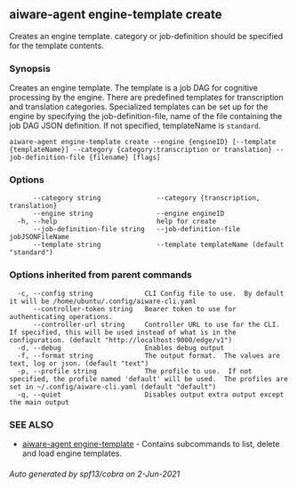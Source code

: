 ## aiware-agent engine-template create

Creates an engine template. category or job-definition should be specified for the template contents.

### Synopsis

Creates an engine template.  The template is a job DAG for cognitive processing by the engine.  There are predefined templates for transcription and translation categories.  Specialized templates can be set up for the engine by specifying the job-definition-file, name of the file containing the job DAG JSON definition.  If not specified, templateName is `standard`.

```
aiware-agent engine-template create --engine {engineID} [--template {templateName}] --category {category:transcription or translation} --job-definition-file {filename} [flags]
```

### Options

```
      --category string              --category {transcription, translation}
      --engine string                --engine engineID
  -h, --help                         help for create
      --job-definition-file string   --job-definition-file jobJSONFileName
      --template string              --template templateName (default "standard")
```

### Options inherited from parent commands

```
  -c, --config string             CLI Config file to use.  By default it will be /home/ubuntu/.config/aiware-cli.yaml
      --controller-token string   Bearer token to use for authenticating operations.
      --controller-url string     Controller URL to use for the CLI.  If specified, this will be used instead of what is in the configuration. (default "http://localhost:9000/edge/v1")
  -d, --debug                     Enables debug output
  -f, --format string             The output format.  The values are text, log or json. (default "text")
  -p, --profile string            The profile to use.  If not specified, the profile named 'default' will be used.  The profiles are set in ~/.config/aiware-cli.yaml (default "default")
  -q, --quiet                     Disables output extra output except the main output
```

### SEE ALSO

* [aiware-agent engine-template](/cli/aiware-agent_engine-template.md)	 - Contains subcommands to list, delete and load engine templates.

###### Auto generated by spf13/cobra on 2-Jun-2021
